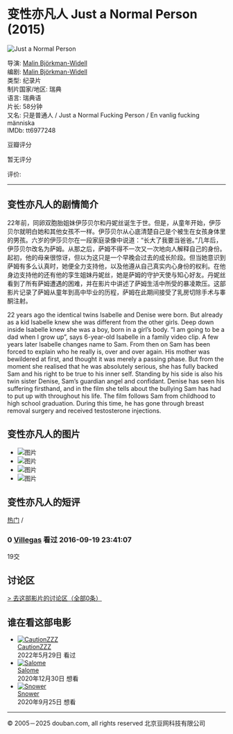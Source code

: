 # 变性亦凡人 Just a Normal Person (2015)

![Just a Normal Person](https://img3.doubanio.com/view/photo/s_ratio_poster/public/p2593825342.webp)

导演: [Malin Björkman-Widell](https://subject_search?search_text=Malin%20Björkman-Widell)  
编剧: [Malin Björkman-Widell](https://subject_search?search_text=Malin%20Björkman-Widell)  
类型: 纪录片  
制片国家/地区: 瑞典  
语言: 瑞典语  
片长: 58分钟  
又名: 只是普通人 / Just a Normal Fucking Person / En vanlig fucking människa  
IMDb: tt6977248  

豆瓣评分

暂无评分

评价:

---

## 变性亦凡人的剧情简介

22年前，同卵双胞胎姐妹伊莎贝尔和丹妮丝诞生于世。但是，从童年开始，伊莎贝尔就明白她和其他女孩不一样。伊莎贝尔从心底清楚自己是个被生在女孩身体里的男孩。六岁的伊莎贝尔在一段家庭录像中说道：“长大了我要当爸爸。”几年后，伊莎贝尔改名为萨姆。从那之后，萨姆不得不一次又一次地向人解释自己的身份。起初，他的母亲很惊讶，但以为这只是一个早晚会过去的成长阶段。但当她意识到萨姆有多么认真时，她便全力支持他，以及他遵从自己真实内心身份的权利。在他身边支持他的还有他的孪生姐妹丹妮丝，她是萨姆的守护天使与知心好友。丹妮丝看到了所有萨姆遭遇的困难，并在影片中讲述了萨姆生活中所受的暴凌欺压。这部影片记录了萨姆从童年到高中毕业的历程，萨姆在此期间接受了乳房切除手术与睾酮注射。

22 years ago the identical twins Isabelle and Denise were born. But already as a kid Isabelle knew she was different from the other girls. Deep down inside Isabelle knew she was a boy, born in a girl’s body. “I am going to be a dad when I grow up”, says 6-year-old Isabelle in a family video clip. A few years later Isabelle changes name to Sam. From then on Sam has been forced to explain who he really is, over and over again. His mother was bewildered at first, and thought it was merely a passing phase. But from the moment she realised that he was absolutely serious, she has fully backed Sam and his right to be true to his inner self. Standing by his side is also his twin sister Denise, Sam’s guardian angel and confidant. Denise has seen his suffering firsthand, and in the film she tells about the bullying Sam has had to put up with throughout his life. The film follows Sam from childhood to high school graduation. During this time, he has gone through breast removal surgery and received testosterone injections.

## 变性亦凡人的图片

- ![图片](https://img9.doubanio.com/view/photo/sqxs/public/p2378137996.webp)
- ![图片](https://img3.doubanio.com/view/photo/sqxs/public/p2593825342.webp)
- ![图片](https://img1.doubanio.com/view/photo/sqxs/public/p2593824829.webp)
- ![图片](https://img3.doubanio.com/view/photo/sqxs/public/p2535384577.webp)

## 变性亦凡人的短评

[热门](comments) / 

### 0 [Villegas](https://www.douban.com/people/2721871/) 看过 2016-09-19 23:41:07

19交

## 讨论区

[> 去这部影片的讨论区（全部0条）](https://subject/26868373/discussion/)

## 谁在看这部电影

- [![CautionZZZ](https://img3.doubanio.com/icon/u210293484-2.jpg)](https://www.douban.com/people/210293484/)  
  [CautionZZZ](https://www.douban.com/people/210293484/)  
  2022年5月29日 看过
- [![Salome](https://img9.doubanio.com/icon/u148588601-5.jpg)](https://www.douban.com/people/148588601/)  
  [Salome](https://www.douban.com/people/148588601/)  
  2020年12月30日 想看
- [![Snower](https://img2.doubanio.com/icon/u55529437-11.jpg)](https://www.douban.com/people/55529437/)  
  [Snower](https://www.douban.com/people/55529437/)  
  2020年9月25日 想看

---

© 2005－2025 douban.com, all rights reserved 北京豆网科技有限公司
<!-- tcd_original_link https://m.douban.com/movie/subject/26868373/ -->
